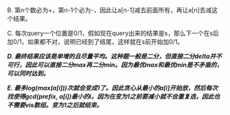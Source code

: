 B. 第n个数必为+，第n-1个必为-，因此让a[n-1]减去前面所有，再让a[n]去减这个结果。

C. 每次query一个位置是0/1，假如现在query出来的结果是s，那么下一个在s后加0/1，如果都不对，说明已经到了结尾，这样就在s前开始加0/1。

***D. 最终结果应该是单增的且尽量平均。这种题一般是二分，但直接二分delta并不可行，因此可以直接二分max再二分min。因为最优max和最优min是不矛盾的，可以同时达到。***

***E. 最多log(max(a[i]))次就会变成1了。因此贪心从最小的a[i]开始放，然后每次找使得gcd(prefix, a[i])最小的i。因为在变为1之前要减小就不会重复选，因此也不需要vis数组。变为1之后就结束。***
